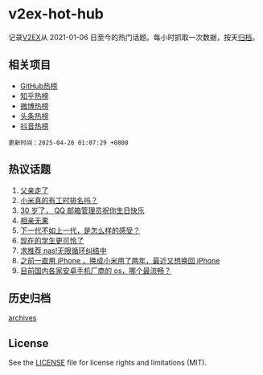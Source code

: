 # v2ex-hot-hub

 记录[V2EX](https://www.v2ex.com/)从 2021-01-06 日至今的热门话题。每小时抓取一次数据，按天[归档](archives)。
 
 ## 相关项目

- [GitHub热榜](https://github.com/it985/github-hot-hub)
- [知乎热榜](https://github.com/it985/zhihu-hot-hub)
- [微博热榜](https://github.com/it985/weibo-hot-hub)
- [头条热榜](https://github.com/it985/toutiao-hot-hub)
- [抖音热榜](https://github.com/it985/douyin-hot-hub)


 `更新时间：2025-04-26 01:07:29 +0800`

## 热议话题

1. [父亲走了](https://www.v2ex.com/t/1128071)
1. [小米真的有工时排名吗？](https://www.v2ex.com/t/1127930)
1. [30 岁了， QQ 邮箱管理员祝你生日快乐](https://www.v2ex.com/t/1127947)
1. [相亲无果](https://www.v2ex.com/t/1128014)
1. [下一代不如上一代，是怎么样的感受？](https://www.v2ex.com/t/1127921)
1. [现在的学生更可怜了](https://www.v2ex.com/t/1127918)
1. [求推荐 nas!无限循环纠结中](https://www.v2ex.com/t/1127954)
1. [之前一直用 iPhone ，换成小米用了两年，最近又想换回 iPhone](https://www.v2ex.com/t/1127950)
1. [目前国内各家安卓手机厂商的 os，哪个最流畅？](https://www.v2ex.com/t/1127975)

## 历史归档

[archives](archives)

## License

See the [LICENSE](LICENSE) file for license rights and limitations (MIT).
